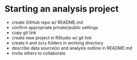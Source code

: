#  Starting an analysis project

- create GitHub repo w/ README.md
- confirm appropriate private/public settings
- copy git link
- create new project in RStudio w/ git link
- create `R` and `data` folders in working directory
- describe data source(s) and analysis outline in README.md
- invite others to collaborate 